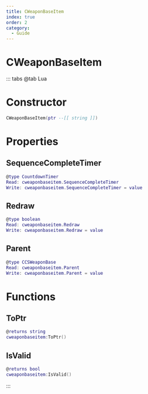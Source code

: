 ```yaml
---
title: CWeaponBaseItem
index: true
order: 2
category:
  - Guide
---
```


# CWeaponBaseItem

::: tabs
@tab Lua
# Constructor
```lua
CWeaponBaseItem(ptr --[[ string ]])
```
# Properties
## SequenceCompleteTimer 
```lua
@type CountdownTimer
Read: cweaponbaseitem.SequenceCompleteTimer
Write: cweaponbaseitem.SequenceCompleteTimer = value
```
## Redraw 
```lua
@type boolean
Read: cweaponbaseitem.Redraw
Write: cweaponbaseitem.Redraw = value
```
## Parent 
```lua
@type CCSWeaponBase
Read: cweaponbaseitem.Parent
Write: cweaponbaseitem.Parent = value
```
# Functions
## ToPtr
```lua
@returns string
cweaponbaseitem:ToPtr()
```
## IsValid
```lua
@returns bool
cweaponbaseitem:IsValid()
```

:::